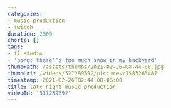 ```yaml
---
categories:
- music production
- twitch
duration: 2609
shorts: []
tags:
- fl studio
- 'song: there''s too much snow in my backyard'
thumbPath: /assets/thumbs/2021-02-26-08-44-08.jpg
thumbUri: /videos/517289592/pictures/1583263487
timestamp: 2021-02-26T02:44:08-06:00
title: late night music production
videoId: '517289592'
---
```

